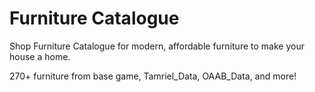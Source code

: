 # Furniture Catalogue
 
Shop Furniture Catalogue for modern, affordable furniture to make your house a home. 

270+ furniture from base game, Tamriel_Data, OAAB_Data, and more!

